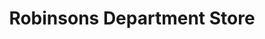 ---
title: "Robinsons Department Store"
url: /dagupan/robinsons-department-store/
shop: department store
---